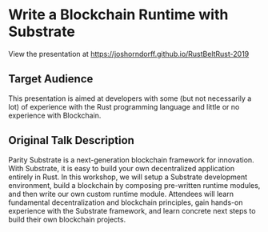 # Write a Blockchain Runtime with Substrate

View the presentation at https://joshorndorff.github.io/RustBeltRust-2019

## Target Audience

This presentation is aimed at developers with some (but not necessarily a lot) of experience with the Rust programming language and little or no experience with Blockchain.

## Original Talk Description
Parity Substrate is a next-generation blockchain framework for innovation. With Substrate, it is easy to build your own decentralized application entirely in Rust. In this workshop, we will setup a Substrate development environment, build a blockchain by composing pre-written runtime modules, and then write our own custom runtime module. Attendees will learn fundamental decentralization and blockchain principles, gain hands-on experience with the Substrate framework, and learn concrete next steps to build their own blockchain projects.
